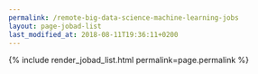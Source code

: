 ```yaml
---
permalink: /remote-big-data-science-machine-learning-jobs
layout: page-jobad-list
last_modified_at: 2018-08-11T19:36:11+0200
---
```

{% include render_jobad_list.html permalink=page.permalink %}
